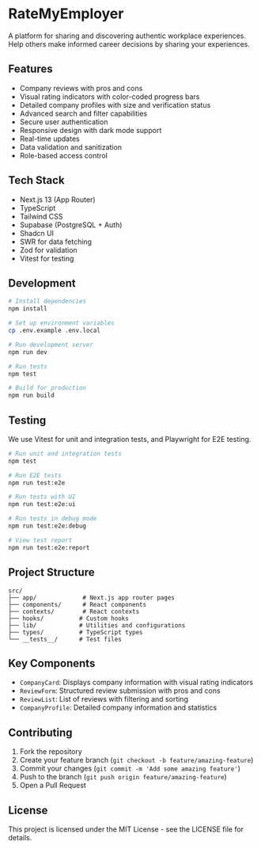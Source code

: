 # RateMyEmployer

A platform for sharing and discovering authentic workplace experiences. Help others make informed career decisions by sharing your experiences.

## Features

- Company reviews with pros and cons
- Visual rating indicators with color-coded progress bars
- Detailed company profiles with size and verification status
- Advanced search and filter capabilities
- Secure user authentication
- Responsive design with dark mode support
- Real-time updates
- Data validation and sanitization
- Role-based access control

## Tech Stack

- Next.js 13 (App Router)
- TypeScript
- Tailwind CSS
- Supabase (PostgreSQL + Auth)
- Shadcn UI
- SWR for data fetching
- Zod for validation
- Vitest for testing

## Development

```bash
# Install dependencies
npm install

# Set up environment variables
cp .env.example .env.local

# Run development server
npm run dev

# Run tests
npm test

# Build for production
npm run build
```

## Testing

We use Vitest for unit and integration tests, and Playwright for E2E testing.

```bash
# Run unit and integration tests
npm test

# Run E2E tests
npm run test:e2e

# Run tests with UI
npm run test:e2e:ui

# Run tests in debug mode
npm run test:e2e:debug

# View test report
npm run test:e2e:report
```

## Project Structure

```
src/
├── app/             # Next.js app router pages
├── components/      # React components
├── contexts/        # React contexts
├── hooks/          # Custom hooks
├── lib/            # Utilities and configurations
├── types/          # TypeScript types
└── __tests__/      # Test files
```

## Key Components

- `CompanyCard`: Displays company information with visual rating indicators
- `ReviewForm`: Structured review submission with pros and cons
- `ReviewList`: List of reviews with filtering and sorting
- `CompanyProfile`: Detailed company information and statistics

## Contributing

1. Fork the repository
2. Create your feature branch (`git checkout -b feature/amazing-feature`)
3. Commit your changes (`git commit -m 'Add some amazing feature'`)
4. Push to the branch (`git push origin feature/amazing-feature`)
5. Open a Pull Request

## License

This project is licensed under the MIT License - see the LICENSE file for details. 